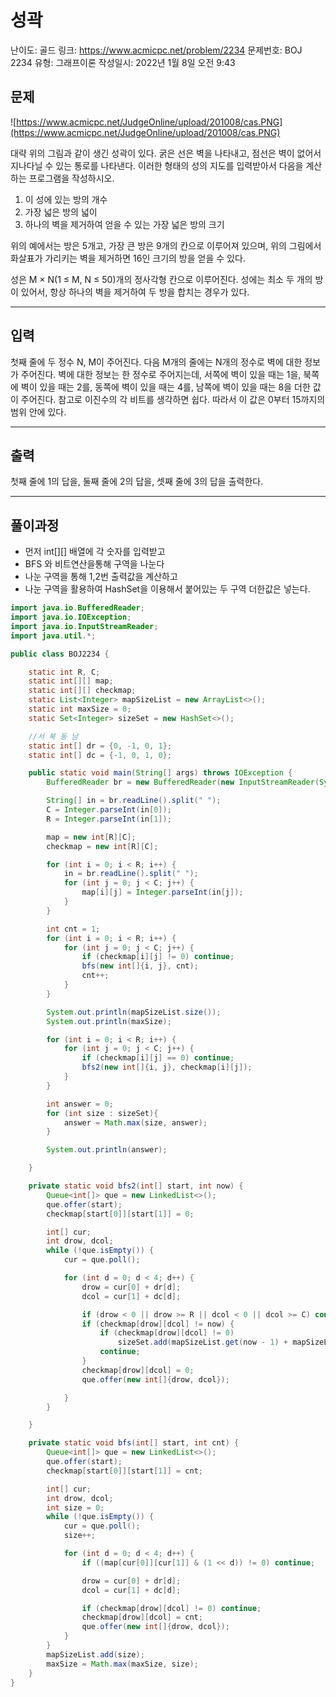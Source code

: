 # 성곽

난이도: 골드
링크: https://www.acmicpc.net/problem/2234
문제번호: BOJ 2234
유형: 그래프이론
작성일시: 2022년 1월 8일 오전 9:43

## 문제

![https://www.acmicpc.net/JudgeOnline/upload/201008/cas.PNG](https://www.acmicpc.net/JudgeOnline/upload/201008/cas.PNG)

대략 위의 그림과 같이 생긴 성곽이 있다. 굵은 선은 벽을 나타내고, 점선은 벽이 없어서 지나다닐 수 있는 통로를 나타낸다. 이러한 형태의 성의 지도를 입력받아서 다음을 계산하는 프로그램을 작성하시오.

1. 이 성에 있는 방의 개수
2. 가장 넓은 방의 넓이
3. 하나의 벽을 제거하여 얻을 수 있는 가장 넓은 방의 크기

위의 예에서는 방은 5개고, 가장 큰 방은 9개의 칸으로 이루어져 있으며, 위의 그림에서 화살표가 가리키는 벽을 제거하면 16인 크기의 방을 얻을 수 있다.

성은 M × N(1 ≤ M, N ≤ 50)개의 정사각형 칸으로 이루어진다. 성에는 최소 두 개의 방이 있어서, 항상 하나의 벽을 제거하여 두 방을 합치는 경우가 있다.

---

## 입력

첫째 줄에 두 정수 N, M이 주어진다. 다음 M개의 줄에는 N개의 정수로 벽에 대한 정보가 주어진다. 벽에 대한 정보는 한 정수로 주어지는데, 서쪽에 벽이 있을 때는 1을, 북쪽에 벽이 있을 때는 2를, 동쪽에 벽이 있을 때는 4를, 남쪽에 벽이 있을 때는 8을 더한 값이 주어진다. 참고로 이진수의 각 비트를 생각하면 쉽다. 따라서 이 값은 0부터 15까지의 범위 안에 있다.

---

## 출력

첫째 줄에 1의 답을, 둘째 줄에 2의 답을, 셋째 줄에 3의 답을 출력한다.

---

## 풀이과정

- 먼저 int[][] 배열에 각 숫자를 입력받고
- BFS 와 비트연산을통해 구역을 나눈다
- 나눈 구역을 통해 1,2번 출력값을 계산하고
- 나눈 구역을 활용하여 HashSet을 이용해서 붙어있는 두 구역 더한값은 넣는다.

```java
import java.io.BufferedReader;
import java.io.IOException;
import java.io.InputStreamReader;
import java.util.*;

public class BOJ2234 {

    static int R, C;
    static int[][] map;
    static int[][] checkmap;
    static List<Integer> mapSizeList = new ArrayList<>();
    static int maxSize = 0;
    static Set<Integer> sizeSet = new HashSet<>();

    //서 북 동 남
    static int[] dr = {0, -1, 0, 1};
    static int[] dc = {-1, 0, 1, 0};

    public static void main(String[] args) throws IOException {
        BufferedReader br = new BufferedReader(new InputStreamReader(System.in));

        String[] in = br.readLine().split(" ");
        C = Integer.parseInt(in[0]);
        R = Integer.parseInt(in[1]);

        map = new int[R][C];
        checkmap = new int[R][C];

        for (int i = 0; i < R; i++) {
            in = br.readLine().split(" ");
            for (int j = 0; j < C; j++) {
                map[i][j] = Integer.parseInt(in[j]);
            }
        }

        int cnt = 1;
        for (int i = 0; i < R; i++) {
            for (int j = 0; j < C; j++) {
                if (checkmap[i][j] != 0) continue;
                bfs(new int[]{i, j}, cnt);
                cnt++;
            }
        }

        System.out.println(mapSizeList.size());
        System.out.println(maxSize);

        for (int i = 0; i < R; i++) {
            for (int j = 0; j < C; j++) {
                if (checkmap[i][j] == 0) continue;
                bfs2(new int[]{i, j}, checkmap[i][j]);
            }
        }

        int answer = 0;
        for (int size : sizeSet){
            answer = Math.max(size, answer);
        }

        System.out.println(answer);

    }

    private static void bfs2(int[] start, int now) {
        Queue<int[]> que = new LinkedList<>();
        que.offer(start);
        checkmap[start[0]][start[1]] = 0;

        int[] cur;
        int drow, dcol;
        while (!que.isEmpty()) {
            cur = que.poll();

            for (int d = 0; d < 4; d++) {
                drow = cur[0] + dr[d];
                dcol = cur[1] + dc[d];

                if (drow < 0 || drow >= R || dcol < 0 || dcol >= C) continue;
                if (checkmap[drow][dcol] != now) {
                    if (checkmap[drow][dcol] != 0)
                        sizeSet.add(mapSizeList.get(now - 1) + mapSizeList.get(checkmap[drow][dcol] - 1));
                    continue;
                }
                checkmap[drow][dcol] = 0;
                que.offer(new int[]{drow, dcol});

            }
        }

    }

    private static void bfs(int[] start, int cnt) {
        Queue<int[]> que = new LinkedList<>();
        que.offer(start);
        checkmap[start[0]][start[1]] = cnt;

        int[] cur;
        int drow, dcol;
        int size = 0;
        while (!que.isEmpty()) {
            cur = que.poll();
            size++;

            for (int d = 0; d < 4; d++) {
                if ((map[cur[0]][cur[1]] & (1 << d)) != 0) continue;

                drow = cur[0] + dr[d];
                dcol = cur[1] + dc[d];

                if (checkmap[drow][dcol] != 0) continue;
                checkmap[drow][dcol] = cnt;
                que.offer(new int[]{drow, dcol});
            }
        }
        mapSizeList.add(size);
        maxSize = Math.max(maxSize, size);
    }
}
```